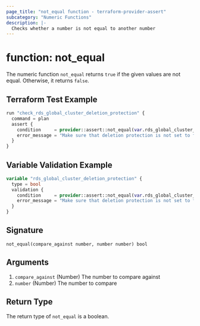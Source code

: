 ```yaml
---
page_title: "not_equal function - terraform-provider-assert"
subcategory: "Numeric Functions"
description: |-
  Checks whether a number is not equal to another number
---
```


# function: not_equal



The numeric function `not_equal` returns `true` if the given values are not equal. Otherwise, it returns `false`.

## Terraform Test Example

```terraform
run "check_rds_global_cluster_deletion_protection" {
  command = plan
  assert {
    condition     = provider::assert::not_equal(var.rds_global_cluster_deletion_protection, false)
    error_message = "Make sure that deletion protection is not set to false"
  }
}
```

## Variable Validation Example

```terraform
variable "rds_global_cluster_deletion_protection" {
  type = bool
  validation {
    condition     = provider::assert::not_equal(var.rds_global_cluster_deletion_protection, false)
    error_message = "Make sure that deletion protection is not set to false"
  }
}
```

## Signature

<!-- signature generated by tfplugindocs -->
```text
not_equal(compare_against number, number number) bool
```

## Arguments

<!-- arguments generated by tfplugindocs -->
1. `compare_against` (Number) The number to compare against
1. `number` (Number) The number to compare


## Return Type

The return type of `not_equal` is a boolean.

